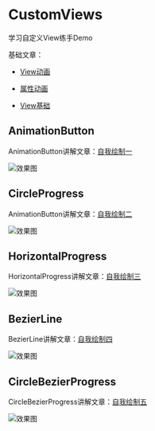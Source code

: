 # CustomViews

学习自定义View练手Demo

基础文章：
* [View动画](https://juejin.im/post/5b3583016fb9a00e9e59de93)

* [属性动画](https://juejin.im/post/5b39839bf265da5984520621)

* [View基础](https://juejin.im/post/5b3b2c986fb9a04fb212855d)

AnimationButton
-------------
AnimationButton讲解文章：[自我绘制一](https://juejin.im/post/5b3f2ee1518825196b01bde7)

![效果图](https://user-gold-cdn.xitu.io/2018/7/9/1647e81d16e4bae2?imageslim)

CircleProgress
-------------
AnimationButton讲解文章：[自我绘制二](https://juejin.im/post/5b446378e51d45195b335578)

![效果图](https://user-gold-cdn.xitu.io/2018/7/10/1648324fbbd8f353?imageslim)

HorizontalProgress
------------
HorizontalProgress讲解文章：[自我绘制三](https://juejin.im/post/5b455b736fb9a04fad3a0073)

![效果图](https://user-gold-cdn.xitu.io/2018/7/11/164881b37140c40f?imageslim)

BezierLine
------------
BezierLine讲解文章：[自我绘制四](https://juejin.im/post/5b45b80cf265da0f894b5588)

![效果图](https://user-gold-cdn.xitu.io/2018/7/12/1648d887f158f59a?imageslim)

CircleBezierProgress
------------
CircleBezierProgress讲解文章：[自我绘制五](https://juejin.im/post/5b4851b1e51d4519634fa95d)

![效果图](https://user-gold-cdn.xitu.io/2018/7/13/1649283363b86013?imageslim)
